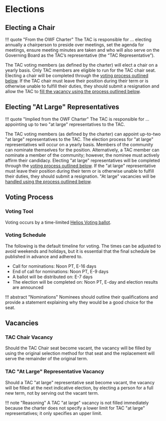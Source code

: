 [//]: # (SPDX-License-Identifier: CC-BY-4.0)

# Elections

## Electing a Chair
!!! quote "From the OWF Charter"
    The TAC is responsible for ... electing annually a chairperson to preside over meetings, set the agenda for meetings, ensure meeting minutes are taken and who will also serve on the Governing Board as the TAC’s representative (the “TAC Representative”).

The TAC voting members (as defined by the charter) will elect a chair on a yearly basis. Only TAC members are eligible to run for the TAC chair seat. Electing a chair will be completed through the [voting process outlined below](#voting-process). If the TAC chair must leave their position during their term or is otherwise unable to fulfill their duties, they should submit a resignation and allow the TAC to [fill the vacancy using the process outlined below](#tac-chair-vacancy).

## Electing "At Large" Representatives
!!! quote "Implied from the OWF Charter"
    The TAC is responsible for ... appointing up to two "at large" representatives to the TAC.

The TAC voting members (as defined by the charter) can appoint up-to-two "at large" representatives to the TAC. The election process for "at large" representatives will occur on a yearly basis. Members of the community can nominate themselves for the position. Alternatively, a TAC member can nominate a member of the community; however, the nominee must actively affirm their candidacy. Electing "at large" representatives will be completed through the [voting process outlined below](#voting-process). If the "at large" representative must leave their position during their term or is otherwise unable to fulfill their duties, they should submit a resignation. "At large" vacancies will be [handled using the process outlined below](#tac-at-large-representative-vacancy).

## Voting Process

### Voting Tool
Voting occurs by a time-limited [Helios Voting ballot](https://vote.heliosvoting.org/).

### Voting Schedule
The following is the default timeline for voting. The times can be adjusted to avoid weekends and holidays, but it is essential that the final schedule be published in advance and adhered to.

* Call for nominations: Noon PT, E-16 days
* End of call for nominations: Noon PT, E-9 days
* A ballot will be distributed on: E-7 days
* The election will be completed on: Noon PT, E-day and election results are announced

!!! abstract "Nominations"
    Nominees should outline their qualifications and provide a statement explaining why they would be a good choice for the seat.

## Vacancies

### TAC Chair Vacancy
Should the TAC Chair seat become vacant, the vacancy will be filled by using the original selection method for that seat and the replacement will serve the remainder of the original term.

### TAC "At Large" Representative Vacancy
Should a TAC "at large" representative seat become vacant, the vacancy will be filled at the next indicative election, by electing a person for a full new term, not by serving out the vacant term.

!!! note "Reasoning"
    A TAC "at large" vacancy is not filled immediately because the charter does not specify a lower limit for TAC "at large" representatives; it only specifies an upper limit.
